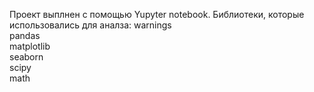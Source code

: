 Проект выплнен с помощью Yupyter notebook. 
Библиотеки, которые использовались для аналза: 
warnings   
pandas  
matplotlib  
seaborn  
scipy  
math  
